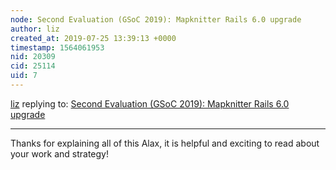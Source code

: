 ```yaml
---
node: Second Evaluation (GSoC 2019): Mapknitter Rails 6.0 upgrade
author: liz
created_at: 2019-07-25 13:39:13 +0000
timestamp: 1564061953
nid: 20309
cid: 25114
uid: 7
---
```




[liz](../profile/liz) replying to: [Second Evaluation (GSoC 2019): Mapknitter Rails 6.0 upgrade](../notes/alaxallves/07-25-2019/second-evaluation-gsoc-2019-mapknitter-rails-6-0-upgrade)

----
Thanks for explaining all of this Alax, it is helpful and exciting to read about your work and strategy!